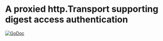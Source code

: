 # A proxied http.Transport supporting digest access authentication

[![GoDoc](https://godoc.org/github.com/ncruces/go-proxied?status.svg)](https://godoc.org/github.com/ncruces/go-proxied)
